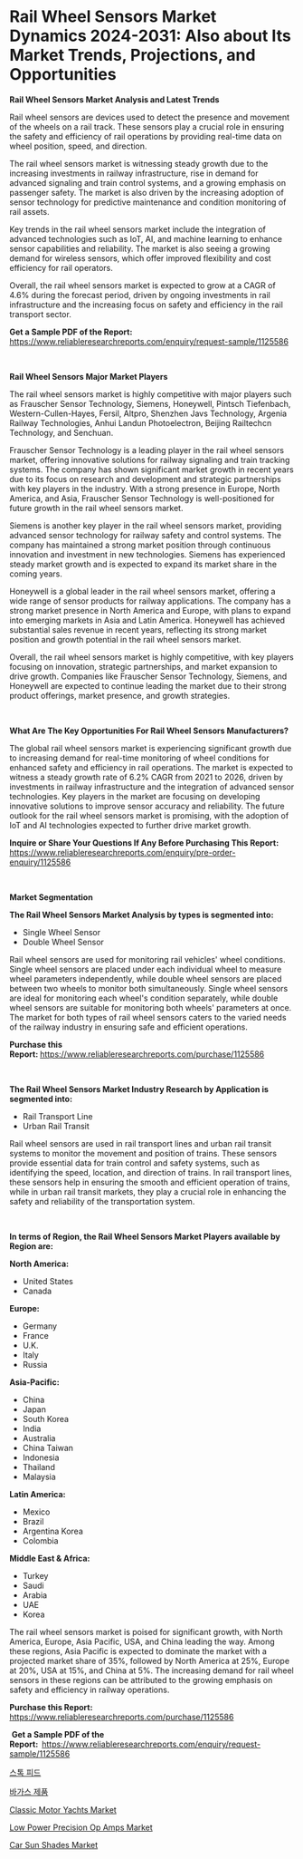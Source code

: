 <p><h1>Rail Wheel Sensors Market Dynamics 2024-2031: Also about Its Market Trends, Projections, and Opportunities</h1></p><p><strong>Rail Wheel Sensors Market Analysis and Latest Trends</strong></p>
<p><p>Rail wheel sensors are devices used to detect the presence and movement of the wheels on a rail track. These sensors play a crucial role in ensuring the safety and efficiency of rail operations by providing real-time data on wheel position, speed, and direction.</p><p>The rail wheel sensors market is witnessing steady growth due to the increasing investments in railway infrastructure, rise in demand for advanced signaling and train control systems, and a growing emphasis on passenger safety. The market is also driven by the increasing adoption of sensor technology for predictive maintenance and condition monitoring of rail assets.</p><p>Key trends in the rail wheel sensors market include the integration of advanced technologies such as IoT, AI, and machine learning to enhance sensor capabilities and reliability. The market is also seeing a growing demand for wireless sensors, which offer improved flexibility and cost efficiency for rail operators.</p><p>Overall, the rail wheel sensors market is expected to grow at a CAGR of 4.6% during the forecast period, driven by ongoing investments in rail infrastructure and the increasing focus on safety and efficiency in the rail transport sector.</p></p>
<p><strong>Get a Sample PDF of the Report:&nbsp;</strong> <a href="https://www.reliableresearchreports.com/enquiry/request-sample/1125586">https://www.reliableresearchreports.com/enquiry/request-sample/1125586</a></p>
<p>&nbsp;</p>
<p><strong>Rail Wheel Sensors Major Market Players</strong></p>
<p><p>The rail wheel sensors market is highly competitive with major players such as Frauscher Sensor Technology, Siemens, Honeywell, Pintsch Tiefenbach, Western-Cullen-Hayes, Fersil, Altpro, Shenzhen Javs Technology, Argenia Railway Technologies, Anhui Landun Photoelectron, Beijing Railtechcn Technology, and Senchuan. </p><p>Frauscher Sensor Technology is a leading player in the rail wheel sensors market, offering innovative solutions for railway signaling and train tracking systems. The company has shown significant market growth in recent years due to its focus on research and development and strategic partnerships with key players in the industry. With a strong presence in Europe, North America, and Asia, Frauscher Sensor Technology is well-positioned for future growth in the rail wheel sensors market.</p><p>Siemens is another key player in the rail wheel sensors market, providing advanced sensor technology for railway safety and control systems. The company has maintained a strong market position through continuous innovation and investment in new technologies. Siemens has experienced steady market growth and is expected to expand its market share in the coming years.</p><p>Honeywell is a global leader in the rail wheel sensors market, offering a wide range of sensor products for railway applications. The company has a strong market presence in North America and Europe, with plans to expand into emerging markets in Asia and Latin America. Honeywell has achieved substantial sales revenue in recent years, reflecting its strong market position and growth potential in the rail wheel sensors market.</p><p>Overall, the rail wheel sensors market is highly competitive, with key players focusing on innovation, strategic partnerships, and market expansion to drive growth. Companies like Frauscher Sensor Technology, Siemens, and Honeywell are expected to continue leading the market due to their strong product offerings, market presence, and growth strategies.</p></p>
<p>&nbsp;</p>
<p><strong>What Are The Key Opportunities For Rail Wheel Sensors Manufacturers?</strong></p>
<p><p>The global rail wheel sensors market is experiencing significant growth due to increasing demand for real-time monitoring of wheel conditions for enhanced safety and efficiency in rail operations. The market is expected to witness a steady growth rate of 6.2% CAGR from 2021 to 2026, driven by investments in railway infrastructure and the integration of advanced sensor technologies. Key players in the market are focusing on developing innovative solutions to improve sensor accuracy and reliability. The future outlook for the rail wheel sensors market is promising, with the adoption of IoT and AI technologies expected to further drive market growth.</p></p>
<p><strong>Inquire or Share Your Questions If Any Before Purchasing This Report:</strong> <a href="https://www.reliableresearchreports.com/enquiry/pre-order-enquiry/1125586">https://www.reliableresearchreports.com/enquiry/pre-order-enquiry/1125586</a></p>
<p>&nbsp;</p>
<p><strong>Market Segmentation</strong></p>
<p><strong>The Rail Wheel Sensors Market Analysis by types is segmented into:</strong></p>
<p><ul><li>Single Wheel Sensor</li><li>Double Wheel Sensor</li></ul></p>
<p><p>Rail wheel sensors are used for monitoring rail vehicles' wheel conditions. Single wheel sensors are placed under each individual wheel to measure wheel parameters independently, while double wheel sensors are placed between two wheels to monitor both simultaneously. Single wheel sensors are ideal for monitoring each wheel's condition separately, while double wheel sensors are suitable for monitoring both wheels' parameters at once. The market for both types of rail wheel sensors caters to the varied needs of the railway industry in ensuring safe and efficient operations.</p></p>
<p><strong>Purchase this Report:&nbsp;</strong><a href="https://www.reliableresearchreports.com/purchase/1125586">https://www.reliableresearchreports.com/purchase/1125586</a></p>
<p>&nbsp;</p>
<p><strong>The Rail Wheel Sensors Market Industry Research by Application is segmented into:</strong></p>
<p><ul><li>Rail Transport Line</li><li>Urban Rail Transit</li></ul></p>
<p><p>Rail wheel sensors are used in rail transport lines and urban rail transit systems to monitor the movement and position of trains. These sensors provide essential data for train control and safety systems, such as identifying the speed, location, and direction of trains. In rail transport lines, these sensors help in ensuring the smooth and efficient operation of trains, while in urban rail transit markets, they play a crucial role in enhancing the safety and reliability of the transportation system.</p></p>
<p>&nbsp;</p>
<p><strong>In terms of Region, the Rail Wheel Sensors Market Players available by Region are:</strong></p>
<p>
    <p> <strong> North America: </strong>
        <ul>
            <li>United States</li>
            <li>Canada</li>
        </ul>
        </p> 
    <p> <strong> Europe: </strong>
        <ul>
            <li>Germany</li>
            <li>France</li>
            <li>U.K.</li>
            <li>Italy</li>
            <li>Russia</li>
        </ul>
        </p> 
    <p> <strong> Asia-Pacific: </strong>
        <ul>
            <li>China</li>
            <li>Japan</li>
            <li>South Korea</li>
            <li>India</li>
            <li>Australia</li>
            <li>China Taiwan</li>
            <li>Indonesia</li>
            <li>Thailand</li>
            <li>Malaysia</li>
        </ul>
        </p> 
    <p> <strong> Latin America: </strong>
        <ul>
            <li>Mexico</li>
            <li>Brazil</li>
            <li>Argentina Korea</li>
            <li>Colombia</li>
        </ul>
        </p> 
    <p> <strong> Middle East & Africa: </strong>
        <ul>
            <li>Turkey</li>
            <li>Saudi</li>
            <li>Arabia</li>
            <li>UAE</li>
            <li>Korea</li>
        </ul>
    </p>
    </p>
<p><p>The rail wheel sensors market is poised for significant growth, with North America, Europe, Asia Pacific, USA, and China leading the way. Among these regions, Asia Pacific is expected to dominate the market with a projected market share of 35%, followed by North America at 25%, Europe at 20%, USA at 15%, and China at 5%. The increasing demand for rail wheel sensors in these regions can be attributed to the growing emphasis on safety and efficiency in railway operations.</p></p>
<p><strong>Purchase this Report: </strong><a href="https://www.reliableresearchreports.com/purchase/1125586">https://www.reliableresearchreports.com/purchase/1125586</a></p>
<p>&nbsp;<strong>Get a Sample PDF of the Report:&nbsp;&nbsp;</strong><a href="https://www.reliableresearchreports.com/enquiry/request-sample/1125586">https://www.reliableresearchreports.com/enquiry/request-sample/1125586</a></p>
<p><strong></strong></p>
<p><p><a href="https://github.com/lzuwsfreyoq70/Market-Research-Report-List-1/blob/main/697915911725.md">스톡 피드</a></p><p><a href="https://github.com/TrevorKruvalis5678/Market-Research-Report-List-1/blob/main/753092711726.md">바가스 제품</a></p><p><a href="https://issuu.com/reportprime-2/docs/classic-motor-yachts-market-size-2030.pptx">Classic Motor Yachts Market</a></p><p><a href="https://github.com/mbisetmhermsr/Market-Research-Report-List-1/blob/main/low-power-precision-op-amps-market.md">Low Power Precision Op Amps Market</a></p><p><a href="https://issuu.com/reportprime-2/docs/car-sun-shades-market-size-2030.pptx">Car Sun Shades Market</a></p></p>